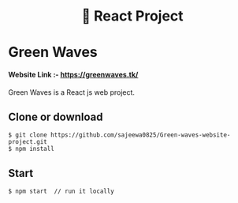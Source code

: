 <h1 align="center">
🍃 React Project
</h1>

# Green Waves
#### Website Link :- https://greenwaves.tk/

Green Waves is a React js web project.

## Clone or download
```terminal
$ git clone https://github.com/sajeewa0825/Green-waves-website-project.git
$ npm install
```
## Start

```terminal
$ npm start  // run it locally
```
